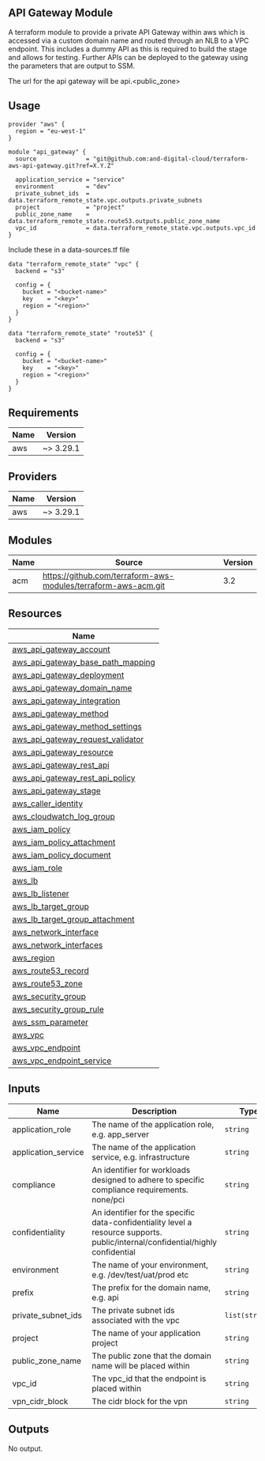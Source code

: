 ## API Gateway Module

A terraform module to provide a private API Gateway within aws which is accessed via a custom domain name and routed through an NLB to a VPC endpoint.
This includes a dummy API as this is required to build the stage and allows for testing. Further APIs can be deployed to the gateway using the parameters that are output to SSM.

The url for the api gateway will be api.<public_zone>

## Usage
```
provider "aws" {
  region = "eu-west-1"
}

module "api_gateway" {
  source              = "git@github.com:and-digital-cloud/terraform-aws-api-gateway.git?ref=X.Y.Z"

  application_service = "service"
  environment         = "dev"
  private_subnet_ids  = data.terraform_remote_state.vpc.outputs.private_subnets
  project             = "project"
  public_zone_name    = data.terraform_remote_state.route53.outputs.public_zone_name
  vpc_id              = data.terraform_remote_state.vpc.outputs.vpc_id
}

```
Include these in a data-sources.tf file

```
data "terraform_remote_state" "vpc" {
  backend = "s3"

  config = {
    bucket = "<bucket-name>"
    key    = "<key>"
    region = "<region>"
  }
}

data "terraform_remote_state" "route53" {
  backend = "s3"

  config = {
    bucket = "<bucket-name>"
    key    = "<key>"
    region = "<region>"
  }
}
```

## Requirements

| Name | Version |
|------|---------|
| aws | ~> 3.29.1 |

## Providers

| Name | Version |
|------|---------|
| aws | ~> 3.29.1 |

## Modules

| Name | Source | Version |
|------|--------|---------|
| acm | https://github.com/terraform-aws-modules/terraform-aws-acm.git | 3.2 |

## Resources

| Name |
|------|
| [aws_api_gateway_account](https://registry.terraform.io/providers/hashicorp/aws/latest/docs/resources/api_gateway_account) |
| [aws_api_gateway_base_path_mapping](https://registry.terraform.io/providers/hashicorp/aws/latest/docs/resources/api_gateway_base_path_mapping) |
| [aws_api_gateway_deployment](https://registry.terraform.io/providers/hashicorp/aws/latest/docs/resources/api_gateway_deployment) |
| [aws_api_gateway_domain_name](https://registry.terraform.io/providers/hashicorp/aws/latest/docs/resources/api_gateway_domain_name) |
| [aws_api_gateway_integration](https://registry.terraform.io/providers/hashicorp/aws/latest/docs/resources/api_gateway_integration) |
| [aws_api_gateway_method](https://registry.terraform.io/providers/hashicorp/aws/latest/docs/resources/api_gateway_method) |
| [aws_api_gateway_method_settings](https://registry.terraform.io/providers/hashicorp/aws/latest/docs/resources/api_gateway_method_settings) |
| [aws_api_gateway_request_validator](https://registry.terraform.io/providers/hashicorp/aws/latest/docs/resources/api_gateway_request_validator) |
| [aws_api_gateway_resource](https://registry.terraform.io/providers/hashicorp/aws/latest/docs/resources/api_gateway_resource) |
| [aws_api_gateway_rest_api](https://registry.terraform.io/providers/hashicorp/aws/latest/docs/resources/api_gateway_rest_api) |
| [aws_api_gateway_rest_api_policy](https://registry.terraform.io/providers/hashicorp/aws/latest/docs/resources/api_gateway_rest_api_policy) |
| [aws_api_gateway_stage](https://registry.terraform.io/providers/hashicorp/aws/latest/docs/resources/api_gateway_stage) |
| [aws_caller_identity](https://registry.terraform.io/providers/hashicorp/aws/latest/docs/data-sources/caller_identity) |
| [aws_cloudwatch_log_group](https://registry.terraform.io/providers/hashicorp/aws/latest/docs/resources/cloudwatch_log_group) |
| [aws_iam_policy](https://registry.terraform.io/providers/hashicorp/aws/latest/docs/data-sources/iam_policy) |
| [aws_iam_policy_attachment](https://registry.terraform.io/providers/hashicorp/aws/latest/docs/resources/iam_policy_attachment) |
| [aws_iam_policy_document](https://registry.terraform.io/providers/hashicorp/aws/latest/docs/data-sources/iam_policy_document) |
| [aws_iam_role](https://registry.terraform.io/providers/hashicorp/aws/latest/docs/resources/iam_role) |
| [aws_lb](https://registry.terraform.io/providers/hashicorp/aws/latest/docs/resources/lb) |
| [aws_lb_listener](https://registry.terraform.io/providers/hashicorp/aws/latest/docs/resources/lb_listener) |
| [aws_lb_target_group](https://registry.terraform.io/providers/hashicorp/aws/latest/docs/resources/lb_target_group) |
| [aws_lb_target_group_attachment](https://registry.terraform.io/providers/hashicorp/aws/latest/docs/resources/lb_target_group_attachment) |
| [aws_network_interface](https://registry.terraform.io/providers/hashicorp/aws/latest/docs/data-sources/network_interface) |
| [aws_network_interfaces](https://registry.terraform.io/providers/hashicorp/aws/latest/docs/data-sources/network_interfaces) |
| [aws_region](https://registry.terraform.io/providers/hashicorp/aws/latest/docs/data-sources/region) |
| [aws_route53_record](https://registry.terraform.io/providers/hashicorp/aws/latest/docs/resources/route53_record) |
| [aws_route53_zone](https://registry.terraform.io/providers/hashicorp/aws/latest/docs/data-sources/route53_zone) |
| [aws_security_group](https://registry.terraform.io/providers/hashicorp/aws/latest/docs/resources/security_group) |
| [aws_security_group_rule](https://registry.terraform.io/providers/hashicorp/aws/latest/docs/resources/security_group_rule) |
| [aws_ssm_parameter](https://registry.terraform.io/providers/hashicorp/aws/latest/docs/resources/ssm_parameter) |
| [aws_vpc](https://registry.terraform.io/providers/hashicorp/aws/latest/docs/data-sources/vpc) |
| [aws_vpc_endpoint](https://registry.terraform.io/providers/hashicorp/aws/latest/docs/resources/vpc_endpoint) |
| [aws_vpc_endpoint_service](https://registry.terraform.io/providers/hashicorp/aws/latest/docs/data-sources/vpc_endpoint_service) |

## Inputs

| Name | Description | Type | Default | Required |
|------|-------------|------|---------|:--------:|
| application\_role | The name of the application role, e.g. app\_server | `string` | `"api-gateway"` | no |
| application\_service | The name of the application service, e.g. infrastructure | `string` | n/a | yes |
| compliance | An identifier for workloads designed to adhere to specific compliance requirements. none/pci | `string` | `"pci"` | no |
| confidentiality | An identifier for the specific data-confidentiality level a resource supports. public/internal/confidential/highly confidential | `string` | `"highly confidential"` | no |
| environment | The name of your environment, e.g. /dev/test/uat/prod etc | `string` | n/a | yes |
| prefix | The prefix for the domain name, e.g. api | `string` | `"api"` | no |
| private\_subnet\_ids | The private subnet ids associated with the vpc | `list(string)` | n/a | yes |
| project | The name of your application project | `string` | n/a | yes |
| public\_zone\_name | The public zone that the domain name will be placed within | `string` | n/a | yes |
| vpc\_id | The vpc\_id that the endpoint is placed within | `string` | n/a | yes |
| vpn\_cidr\_block | The cidr block for the vpn | `string` | `"10.7.0.0/24"` | no |

## Outputs

No output.
